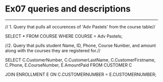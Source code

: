 # Ex07 queries and descriptions
---
// 1. Query that pulls all occurences of 'Adv Pastels' from the course table//

SELECT * FROM COURSE
WHERE COURSE = Adv Pastels;



//2. Query that pulls student Name, ID, Phone, Course Number, and amount along
with the courses they are registered for.//

SELECT C.CustomerNumber, C.CustomerLastName, C.CustomerFirstname, C.Phone, E.CourseNumber, E.AmountPaid
FROM CUSTOMER C

JOIN ENROLLMENT E
ON C.CUSTOMERNUMBER = E.CUSTOMERNUMBER;
